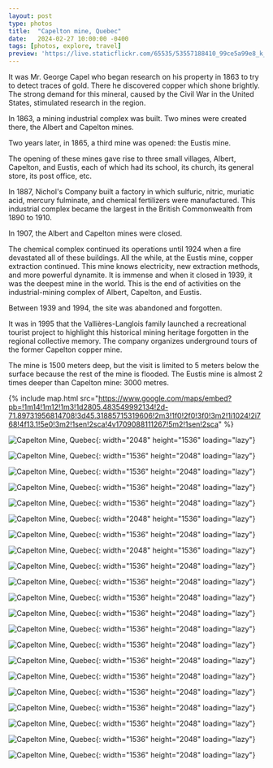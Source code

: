 ```yaml
---
layout: post
type: photos
title:  "Capelton mine, Quebec"
date:   2024-02-27 10:00:00 -0400
tags: [photos, explore, travel]
preview: 'https://live.staticflickr.com/65535/53557188410_99ce5a99e8_k_d.jpg'
---
```


It was Mr. George Capel who began research on his property in 1863 to try to detect traces of gold. There he discovered copper which shone brightly. The strong demand for this mineral, caused by the Civil War in the United States, stimulated research in the region.

In 1863, a mining industrial complex was built. Two mines were created there, the Albert and Capelton mines.

Two years later, in 1865, a third mine was opened: the Eustis mine.

The opening of these mines gave rise to three small villages, Albert, Capelton, and Eustis, each of which had its school, its church, its general store, its post office, etc.

In 1887, Nichol's Company built a factory in which sulfuric, nitric, muriatic acid, mercury fulminate, and chemical fertilizers were manufactured. This industrial complex became the largest in the British Commonwealth from 1890 to 1910.

In 1907, the Albert and Capelton mines were closed.

The chemical complex continued its operations until 1924 when a fire devastated all of these buildings. All the while, at the Eustis mine, copper extraction continued. This mine knows electricity, new extraction methods, and more powerful dynamite. It is immense and when it closed in 1939, it was the deepest mine in the world. This is the end of activities on the industrial-mining complex of Albert, Capelton, and Eustis.

Between 1939 and 1994, the site was abandoned and forgotten.

It was in 1995 that the Vallières-Langlois family launched a recreational tourist project to highlight this historical mining heritage forgotten in the regional collective memory. The company organizes underground tours of the former Capelton copper mine.

The mine is 1500 meters deep, but the visit is limited to 5 meters below the surface because the rest of the mine is flooded. The Eustis mine is almost 2 times deeper than Capelton mine: 3000 metres.

{% include map.html src="https://www.google.com/maps/embed?pb=!1m14!1m12!1m3!1d2805.483549992134!2d-71.89731956814708!3d45.31885715319606!2m3!1f0!2f0!3f0!3m2!1i1024!2i768!4f13.1!5e0!3m2!1sen!2sca!4v1709088111267!5m2!1sen!2sca" %}

![Capelton Mine, Quebec](https://live.staticflickr.com/65535/53556934593_b916685e19_k.jpg){: width="2048" height="1536" loading="lazy"}

![Capelton Mine, Quebec](https://live.staticflickr.com/65535/53557187945_885af4433d_k.jpg){: width="1536" height="2048" loading="lazy"}

![Capelton Mine, Quebec](https://live.staticflickr.com/65535/53557187980_336f456cbb_k.jpg){: width="1536" height="2048" loading="lazy"}

![Capelton Mine, Quebec](https://live.staticflickr.com/65535/53556934618_a24a4c2f35_k.jpg){: width="1536" height="2048" loading="lazy"}

![Capelton Mine, Quebec](https://live.staticflickr.com/65535/53555886177_07f62a9c0c_k.jpg){: width="1536" height="2048" loading="lazy"}

![Capelton Mine, Quebec](https://live.staticflickr.com/65535/53556935153_b7c5f33050_k.jpg){: width="2048" height="1536" loading="lazy"}

![Capelton Mine, Quebec](https://live.staticflickr.com/65535/53556937038_16ccba7c40_k.jpg){: width="1536" height="2048" loading="lazy"}

![Capelton Mine, Quebec](https://live.staticflickr.com/65535/53557188410_99ce5a99e8_k.jpg){: width="2048" height="1536" loading="lazy"}

![Capelton Mine, Quebec](https://live.staticflickr.com/65535/53556935408_3a5847cbd9_k.jpg){: width="1536" height="2048" loading="lazy"}

![Capelton Mine, Quebec](https://live.staticflickr.com/65535/53555886577_07a63dde61_k.jpg){: width="1536" height="2048" loading="lazy"}

![Capelton Mine, Quebec](https://live.staticflickr.com/65535/53557075934_cabde11b0c_k.jpg){: width="1536" height="2048" loading="lazy"}

![Capelton Mine, Quebec](https://live.staticflickr.com/65535/53555886647_efd6b5dbe1_k.jpg){: width="1536" height="2048" loading="lazy"}

![Capelton Mine, Quebec](https://live.staticflickr.com/65535/53557076359_300fb1d897_k.jpg){: width="1536" height="2048" loading="lazy"}

![Capelton Mine, Quebec](https://live.staticflickr.com/65535/53556935843_8058f49ac5_k.jpg){: width="1536" height="2048" loading="lazy"}

![Capelton Mine, Quebec](https://live.staticflickr.com/65535/53556735151_592d0e9a6a_k.jpg){: width="1536" height="2048" loading="lazy"}

![Capelton Mine, Quebec](https://live.staticflickr.com/65535/53557189575_dfe50e52bd_k.jpg){: width="1536" height="2048" loading="lazy"}

![Capelton Mine, Quebec](https://live.staticflickr.com/65535/53556936648_cf8977e5b0_k.jpg){: width="1536" height="2048" loading="lazy"}

![Capelton Mine, Quebec](https://live.staticflickr.com/65535/53557076804_cf0677ac37_k.jpg){: width="1536" height="2048" loading="lazy"}

![Capelton Mine, Quebec](https://live.staticflickr.com/65535/53556735566_7be35faa3f_k.jpg){: width="1536" height="2048" loading="lazy"}

![Capelton Mine, Quebec](https://live.staticflickr.com/65535/53556936883_671c4bae55_k.jpg){: width="1536" height="2048" loading="lazy"}

![Capelton Mine, Quebec](https://live.staticflickr.com/65535/53557077459_c056da6b1b_k.jpg){: width="1536" height="2048" loading="lazy"}
